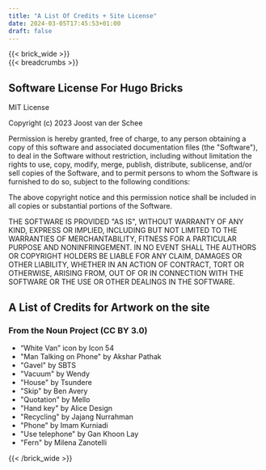 ```yaml
---
title: "A List Of Credits + Site License"
date: 2024-03-05T17:45:53+01:00
draft: false
---
```

{{< brick_wide >}}   
{{< breadcrumbs >}}


## Software License For Hugo Bricks

MIT License

Copyright (c) 2023 Joost van der Schee

Permission is hereby granted, free of charge, to any person obtaining a copy
of this software and associated documentation files (the "Software"), to deal
in the Software without restriction, including without limitation the rights
to use, copy, modify, merge, publish, distribute, sublicense, and/or sell
copies of the Software, and to permit persons to whom the Software is
furnished to do so, subject to the following conditions:

The above copyright notice and this permission notice shall be included in all
copies or substantial portions of the Software.

THE SOFTWARE IS PROVIDED "AS IS", WITHOUT WARRANTY OF ANY KIND, EXPRESS OR
IMPLIED, INCLUDING BUT NOT LIMITED TO THE WARRANTIES OF MERCHANTABILITY,
FITNESS FOR A PARTICULAR PURPOSE AND NONINFRINGEMENT. IN NO EVENT SHALL THE
AUTHORS OR COPYRIGHT HOLDERS BE LIABLE FOR ANY CLAIM, DAMAGES OR OTHER
LIABILITY, WHETHER IN AN ACTION OF CONTRACT, TORT OR OTHERWISE, ARISING FROM,
OUT OF OR IN CONNECTION WITH THE SOFTWARE OR THE USE OR OTHER DEALINGS IN THE
SOFTWARE.




## A List of Credits for Artwork on the site

### From the Noun Project (CC BY 3.0) 

- “White Van” icon by Icon 54 
- "Man Talking on Phone" by Akshar Pathak 
- "Gavel" by SBTS 
- "Vacuum" by Wendy 
- "House" by Tsundere 
- "Skip" by Ben Avery 
- "Quotation" by Mello 
- "Hand key" by Alice Design 
- "Recycling" by Jajang Nurrahman 
- "Phone" by Imam Kurniadi 
- "Use telephone" by Gan Khoon Lay
- "Fern" by Milena Zanotelli 

{{< /brick_wide >}}   
